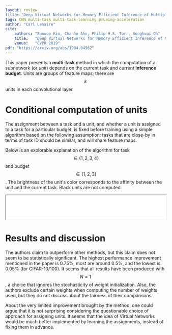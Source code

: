```yaml
---
layout: review
title: "Deep Virtual Networks for Memory Efficient Inference of Multiple Tasks"
tags: CNN multi-task multi-task-learning pruning-acceleration
author: "Carl Lemaire"
cite:
    authors: "Eunwoo Kim, Chanho Ahn, Philip H.S. Torr, Songhwai Oh"
    title:   "Deep Virtual Networks for Memory Efficient Inference of Multiple Tasks"
    venue:   "CVPR 2019"
pdf: "https://arxiv.org/abs/1904.04562"
---
```


This paper presents a **multi-task** method in which the computation of a subnetwork (or _unit_) depends on the current task and current **inference budget**. Units are groups of feature maps; there are $$k$$ units in each convolutional layer.

# Conditional computation of units

The assignment between a task and a unit, and whether a unit is assigned to a task for a particular budget, is fixed before training using a simple algorithm based on the following assumption: tasks that are close-by in terms of task ID should be similar, and will share feature maps.

Below is an explorable explanation of the algorithm for task $$\in \{1,2,3,4\}$$ and budget $$\in \{1,2,3\}$$. The brightness of the unit's color corresponds to the affinity between the unit and the current task. Black units are not computed.

<iframe style="width: 100%; height: 5.5em" src="{{ site.baseurl }}/assets/virtual_nets.html"></iframe>

# Results and discussion

The authors claim to outperform other methods, but this claim does not seem to be statistically significant. The highest performance improvement mentioned in the paper is 0.75%, most are around 0.5%, and the lowest is 0.05% (for CIFAR-10/100). It seems that all results have been produced with $$N=1$$, a choice that ignores the stochasticity of weight initialization. Also, the authors exclude certain weights when computing the number of weights used, but they do not discuss about the fairness of their comparisons.

About the very limited improvement brought by the method, one could argue that it is not surprising considering the questionable choice of approach for assigning units. It seems that the idea of Virtual Networks would be much better implemented by learning the assignments, instead of fixing them in advance.